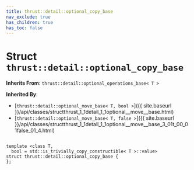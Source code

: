 ```yaml
---
title: thrust::detail::optional_copy_base
nav_exclude: true
has_children: true
has_toc: false
---
```


# Struct `thrust::detail::optional_copy_base`

**Inherits From**:
`thrust::detail::optional_operations_base< T >`

**Inherited By**:
* [`thrust::detail::optional_move_base< T, bool >`]({{ site.baseurl }}/api/classes/structthrust_1_1detail_1_1optional__move__base.html)
* [`thrust::detail::optional_move_base< T, false >`]({{ site.baseurl }}/api/classes/structthrust_1_1detail_1_1optional__move__base_3_01t_00_01false_01_4.html)

<code class="doxybook">
<span>template &lt;class T,</span>
<span>&nbsp;&nbsp;bool = std::is&#95;trivially&#95;copy&#95;constructible&lt; T &gt;::value&gt;</span>
<span>struct thrust::detail::optional&#95;copy&#95;base {</span>
<span>};</span>
</code>

